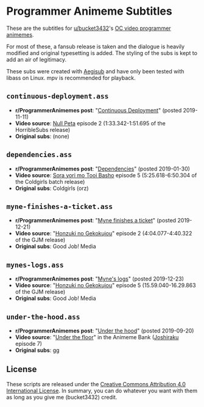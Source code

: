 # Programmer Animeme Subtitles

These are the subtitles for [u/bucket3432](https://www.reddit.com/user/bucket3432)'s [OC video programmer animemes](https://www.reddit.com/r/ProgrammerAnimemes/search?q=author%3Abucket3432+url%3Av.redd.it&restrict_sr=on&sort=new&t=all).

For most of these, a fansub release is taken and the dialogue is heavily modified and original typesetting is added. The styling of the subs is kept to add an air of legitimacy.

These subs were created with [Aegisub](http://www.aegisub.org/) and have only been tested with libass on Linux. mpv is recommended for playback.

## `continuous-deployment.ass`

* **r/ProgrammerAnimemes post**: "[Continuous Deployment](https://www.reddit.com/r/ProgrammerAnimemes/comments/duk8tb/continuous_deployment/)" (posted 2019-11-11)
* **Video source**: [Null Peta](https://myanimelist.net/anime/40178/Null_Peta) episode 2 (1:33.342-1:51.695 of the HorribleSubs release)
* **Original subs**: (none)

## `dependencies.ass`

* **r/ProgrammerAnimemes post**: "[Dependencies](https://www.reddit.com/r/ProgrammerAnimemes/comments/ew6k2n/dependencies/)" (posted 2019-01-30)
* **Video source**: [Sora yori mo Tooi Basho](https://myanimelist.net/anime/35839/Sora_yori_mo_Tooi_Basho) episode 5 (5:25.618-6:50.304 of the Coldgirls batch release)
* **Original subs**: Coldgirls (orz)

## `myne-finishes-a-ticket.ass`

* **r/ProgrammerAnimemes post**: "[Myne finishes a ticket](https://www.reddit.com/r/ProgrammerAnimemes/comments/edxdxi/myne_finishes_a_ticket/)" (posted 2019-12-21)
* **Video source**: "[Honzuki no Gekokujou](https://myanimelist.net/anime/39468/Honzuki_no_Gekokujou__Shisho_ni_Naru_Tame_ni_wa_Shudan_wo_Erandeiraremasen)" episode 2 (4:04.077-4:40.322 of the GJM release)
* **Original subs**: Good Job! Media

## `mynes-logs.ass`

* **r/ProgrammerAnimemes post**: "[Myne's logs](https://old.reddit.com/r/ProgrammerAnimemes/comments/eerpih/mynes_logs/)" (posted 2019-12-23)
* **Video source**: "[Honzuki no Gekokujou](https://myanimelist.net/anime/39468/Honzuki_no_Gekokujou__Shisho_ni_Naru_Tame_ni_wa_Shudan_wo_Erandeiraremasen)" episode 5 (15.59.040-16.29.863 of the GJM release)
* **Original subs**: Good Job! Media

## `under-the-hood.ass`

* **r/ProgrammerAnimemes post**: "[Under the hood](https://www.reddit.com/r/ProgrammerAnimemes/comments/d6nlnd/under_the_hood/)" (posted 2019-09-20)
* **Video source**: "[Under the floor](https://www.reddit.com/r/animemebank/comments/dan2d7/template_under_the_floor/)" in the Animeme Bank ([Joshiraku](https://myanimelist.net/anime/12679/Joshiraku) episode 7)
* **Original subs**: gg

## License

These scripts are released under the [Creative Commons Attribution 4.0 International License](https://creativecommons.org/licenses/by/4.0/). In summary, you can do whatever you want with them as long as you give me (bucket3432) credit.
